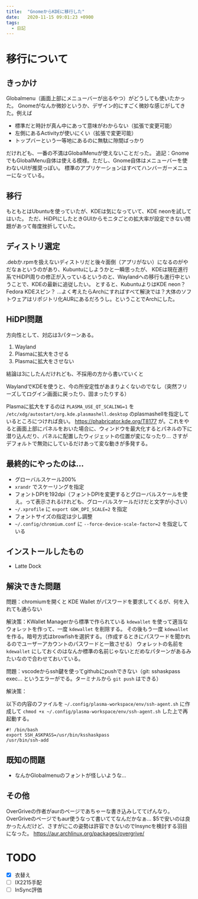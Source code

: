 ```yaml
---
title:  "GnomeからKDEに移行した"
date:   2020-11-15 09:01:23 +0900
tags:
  - 日記
---
```


# 移行について

## きっかけ

Globalmenu（画面上部にメニューバーが出るやつ）がどうしても使いたかった。
Gnomeがなんか微妙というか、デザイン的にすごく微妙な感じがしてきた。例えば

* 標準だと時計が真ん中にあって意味がわからない（拡張で変更可能）
* 左側にあるActivityが使いにくい（拡張で変更可能）
* トップバーという一等地にあるのに無駄に隙間ばっかり

だけれども、一番の不満はGlobalMenuが使えないことだった。
追記：GnomeでもGlobalMenu自体は使える模様。ただし、Gnome自体はメニューバーを使わないUIが推奨っぽい。
標準のアプリケーションはすべてハンバーガーメニューになっている。

## 移行

もともとはUbuntuを使っていたが、KDEは気になっていて、KDE neonを試してはいた。
ただ、HiDPIにしたときGUIからモニタごとの拡大率が設定できない問題があって毎度挫折していた。

## ディストリ選定

.debか.rpmを扱えないディストリだと後々面倒（アプリがない）になるのがやだなぁというのがあり、Kubuntuにしようかと一瞬思ったが、
KDEは現在進行系でHiDPI周りの修正が入っているというのと、Waylandへの移行も進行中ということで、KDEの最新に追従したい。
とすると、KubuntuよりはKDE neon？ Fedora KDEスピン？
…よく考えたらArchにすればすべて解決では？大体のソフトウェアはリポジトリ化AURにあるだろうし。ということでArchにした。

## HiDPI問題

方向性として、対応は3パターンある。

1. Wayland
2. Plasmaに拡大をさせる
3. Plasmaに拡大をさせない

結論は3にしたんだけれども、不採用の方から書いていくと

WaylandでKDEを使うと、今の所安定性があまりよくないのでなし（突然フリーズしてログイン画面に戻ったり、固まったりする）

Plasmaに拡大をするのは `PLASMA_USE_QT_SCALING=1` を
`/etc/xdg/autostart/org.kde.plasmashell.desktop` のplasmashellを指定しているところにつければ良い。
https://phabricator.kde.org/T8177
が。これをやると画面上部にパネルをおいた場合に、ウィンドウを最大化するとパネルの下に潜り込んだり、パネルに配置したウィジェットの位置が変になったり…
さすがデフォルトで無効にしているだけあって変な動きが多発する。

## 最終的にやったのは…

* グローバルスケール200%
* `xrandr` でスケーリングを指定
* フォントDPIを192dpi（フォントDPIを変更するとグローバルスケールを使え。って表示されるけれども、グローバルスケールだけだと文字が小さい）
* `~/.xprofile` に `export GDK_DPI_SCALE=2` を指定
* フォントサイズの指定は少し調整
* `~/.config/chromium.conf` に `--force-device-scale-factor=2` を指定している

## インストールしたもの

* Latte Dock

## 解決できた問題

問題：chromiumを開くと KDE Wallet がパスワードを要求してくるが、何を入れても通らない

解決策：KWallet Managerから標準で作られている `kdewallet` を使って適当なウォレットを作って、一度 `kdewallet` を削除する。
その後もう一度 `kdewallet` を作る。暗号方式はbrowfishを選択する。（作成するときにパスワードを聞かれるのでユーザーアカウントのパスワードと一致させる）
ウォレットの名前を `kdewallet` にしておくのはなんか標準の名前じゃないとだめなパターンがあるみたいなので合わせておいている。

問題：vscodeからssh鍵を使ってgithubにpushできない（git: sshaskpass exec... というエラーがでる。ターミナルから `git push` はできる）

解決策：

以下の内容のファイルを `~/.config/plasma-workspace/env/ssh-agent.sh` に作成して
`chmod +x ~/.config/plasma-workspace/env/ssh-agent.sh` した上で再起動する。

```
#! /bin/bash
export SSH_ASKPASS=/usr/bin/ksshaskpass
/usr/bin/ssh-add
```

## 既知の問題

* なんかGlobalmenuのフォントが怪しいような…

## その他

OverGriveの作者がaurのページであちゃーな書き込みしててげんなり。
OverGriveのページでもaur使うなって書いててなんだかなぁ…
$5で安いのは良かったんだけど、さすがにこの姿勢は許容できないのでInsyncを検討する羽目になった。
https://aur.archlinux.org/packages/overgrive/

# TODO 

- [x] 衣替え
- [ ] IX2215手配
- [ ] InSync評価